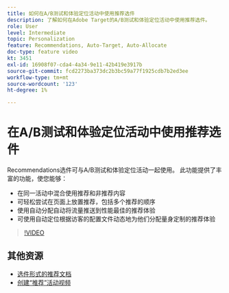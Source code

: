 ```yaml
---
title: 如何在A/B测试和体验定位活动中使用推荐选件
description: 了解如何在Adobe Target的A/B测试和体验定位活动中使用推荐选件。
role: User
level: Intermediate
topic: Personalization
feature: Recommendations, Auto-Target, Auto-Allocate
doc-type: feature video
kt: 3451
exl-id: 16908f07-cda4-4a34-9e11-42b419e3917b
source-git-commit: fcd2273ba373dc2b3bc59a77f1925cdb7b2ed3ee
workflow-type: tm+mt
source-wordcount: '123'
ht-degree: 1%

---
```


# 在A/B测试和体验定位活动中使用推荐选件

Recommendations选件可与A/B测试和体验定位活动一起使用。 此功能提供了丰富的功能，使您能够：

* 在同一活动中混合使用推荐和非推荐内容
* 可轻松尝试在页面上放置推荐，包括多个推荐的顺序
* 使用自动分配自动将流量推送到性能最佳的推荐体验
* 可使用自动定位根据访客的配置文件动态地为他们分配量身定制的推荐体验

>[!VIDEO](https://video.tv.adobe.com/v/28878?quality=12)

## 其他资源

* [选件形式的推荐文档](https://experienceleague.adobe.com/docs/target/using/recommendations/recommendations-as-an-offer.html?lang=zh-Hans)
* [创建“推荐”活动视频](create-a-recommendations-activity.md)
